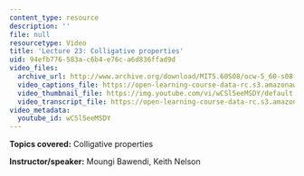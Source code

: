 ```yaml
---
content_type: resource
description: ''
file: null
resourcetype: Video
title: 'Lecture 23: Colligative properties'
uid: 94efb776-583a-c6b4-e76c-a6d836ffad9d
video_files:
  archive_url: http://www.archive.org/download/MIT5.60S08/ocw-5_60-s08-lec23_300k.mp4
  video_captions_file: https://open-learning-course-data-rc.s3.amazonaws.com/5-60-thermodynamics-kinetics-spring-2008/619347b7adf4594aa9f089c2740acb2b_wCSl5eeMSDY.vtt
  video_thumbnail_file: https://img.youtube.com/vi/wCSl5eeMSDY/default.jpg
  video_transcript_file: https://open-learning-course-data-rc.s3.amazonaws.com/5-60-thermodynamics-kinetics-spring-2008/e714f420350823ecf70ec34f7bea8215_wCSl5eeMSDY.pdf
video_metadata:
  youtube_id: wCSl5eeMSDY
---
```


**Topics covered:** Colligative properties

**Instructor/speaker:** Moungi Bawendi, Keith Nelson
